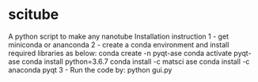 # scitube
A python script to make any nanotube
Installation instruction
1 - get miniconda or ananconda
2 - create a conda environment and install required libraries as below:
    conda create -n pyqt-ase
    conda activate pyqt-ase
    conda install python=3.6.7
    conda install -c matsci ase
    conda install -c anaconda pyqt
3 - Run the code by:
    python gui.py
